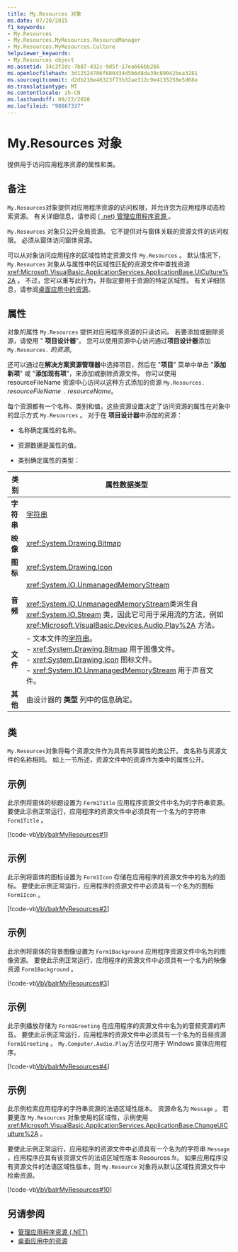 ```yaml
---
title: My.Resources 对象
ms.date: 07/20/2015
f1_keywords:
- My.Resources
- My.Resources.MyResources.ResourceManager
- My.Resources.MyResources.Culture
helpviewer_keywords:
- My.Resources object
ms.assetid: 34c3f2dc-7b87-432c-9d5f-17ea666bb266
ms.openlocfilehash: 3d12524706f680434d5b6d8da39c89042bea3281
ms.sourcegitcommit: d2db216e46323f73b32ae312c9e4135258e5d68e
ms.translationtype: MT
ms.contentlocale: zh-CN
ms.lasthandoff: 09/22/2020
ms.locfileid: "90867337"
---
```

# <a name="myresources-object"></a>My.Resources 对象

提供用于访问应用程序资源的属性和类。  
  
## <a name="remarks"></a>备注  

 `My.Resources`对象提供对应用程序资源的访问权限，并允许您为应用程序动态检索资源。 有关详细信息，请参阅 [ ( .net) 管理应用程序资源 ](/visualstudio/ide/managing-application-resources-dotnet)。  
  
 `My.Resources` 对象只公开全局资源。 它不提供对与窗体关联的资源文件的访问权限。 必须从窗体访问窗体资源。  
  
 可以从对象访问应用程序的区域性特定资源文件 `My.Resources` 。 默认情况下， `My.Resources` 对象从与属性中的区域性匹配的资源文件中查找资源 <xref:Microsoft.VisualBasic.ApplicationServices.ApplicationBase.UICulture%2A> 。 不过，您可以重写此行为，并指定要用于资源的特定区域性。 有关详细信息，请参阅[桌面应用中的资源](../../../framework/resources/index.md)。  
  
## <a name="properties"></a>属性  

 对象的属性 `My.Resources` 提供对应用程序资源的只读访问。 若要添加或删除资源，请使用 " **项目设计器**"。 您可以使用资源中心访问通过**项目设计器**添加 `My.Resources.` *的资源*。  
  
 还可以通过在**解决方案资源管理器**中选择项目，然后在 "**项目**" 菜单中单击 "**添加新项**" 或 "**添加现有项**"，来添加或删除资源文件。 你可以使用 resourceFileName 资源中心访问以这种方式添加的资源 `My.Resources.` *resourceFileName* `.` *resourceName*。  
  
 每个资源都有一个名称、类别和值，这些资源设置决定了访问资源的属性在对象中的显示方式 `My.Resources` 。 对于在 **项目设计器**中添加的资源：  
  
- 名称确定属性的名称。  
  
- 资源数据是属性的值。  
  
- 类别确定属性的类型：  
  
|类别|属性数据类型|  
|---|---|  
|**字符串**|[字符串](../data-types/string-data-type.md)|  
|**映像**|<xref:System.Drawing.Bitmap>|  
|**图标**|<xref:System.Drawing.Icon>|  
|**音频**|<xref:System.IO.UnmanagedMemoryStream><br /><br /> <xref:System.IO.UnmanagedMemoryStream>类派生自 <xref:System.IO.Stream> 类，因此它可用于采用流的方法，例如 <xref:Microsoft.VisualBasic.Devices.Audio.Play%2A> 方法。|  
|**文件**|-   文本文件的[字符串](../data-types/string-data-type.md)。<br />-   <xref:System.Drawing.Bitmap> 用于图像文件。<br />-   <xref:System.Drawing.Icon> 图标文件。<br />-   <xref:System.IO.UnmanagedMemoryStream> 用于声音文件。|  
|**其他**|由设计器的 **类型** 列中的信息确定。|  
  
## <a name="classes"></a>类  

 `My.Resources`对象将每个资源文件作为具有共享属性的类公开。 类名称与资源文件的名称相同。 如上一节所述，资源文件中的资源作为类中的属性公开。  
  
## <a name="example"></a>示例  

 此示例将窗体的标题设置为 `Form1Title` 应用程序资源文件中名为的字符串资源。 要使此示例正常运行，应用程序的资源文件中必须具有一个名为的字符串 `Form1Title` 。  
  
 [!code-vb[VbVbalrMyResources#1](~/samples/snippets/visualbasic/VS_Snippets_VBCSharp/VbVbalrMyResources/VB/Form1.vb#1)]  
  
## <a name="example"></a>示例  

 此示例将窗体的图标设置为 `Form1Icon` 存储在应用程序的资源文件中的名为的图标。 要使此示例正常运行，应用程序的资源文件中必须具有一个名为的图标 `Form1Icon` 。  
  
 [!code-vb[VbVbalrMyResources#2](~/samples/snippets/visualbasic/VS_Snippets_VBCSharp/VbVbalrMyResources/VB/Form1.vb#2)]  
  
## <a name="example"></a>示例  

 此示例将窗体的背景图像设置为 `Form1Background` 应用程序资源文件中名为的图像资源。 要使此示例正常运行，应用程序的资源文件中必须具有一个名为的映像资源 `Form1Background` 。  
  
 [!code-vb[VbVbalrMyResources#3](~/samples/snippets/visualbasic/VS_Snippets_VBCSharp/VbVbalrMyResources/VB/Form1.vb#3)]  
  
## <a name="example"></a>示例  

 此示例播放存储为 `Form1Greeting` 在应用程序的资源文件中名为的音频资源的声音。 要使此示例正常运行，应用程序的资源文件中必须具有一个名为的音频资源 `Form1Greeting` 。 `My.Computer.Audio.Play`方法仅可用于 Windows 窗体应用程序。  
  
 [!code-vb[VbVbalrMyResources#4](~/samples/snippets/visualbasic/VS_Snippets_VBCSharp/VbVbalrMyResources/VB/Form1.vb#4)]  
  
## <a name="example"></a>示例  

 此示例检索应用程序的字符串资源的法语区域性版本。 资源命名为 `Message` 。 若要更改 `My.Resources` 对象使用的区域性，示例使用 <xref:Microsoft.VisualBasic.ApplicationServices.ApplicationBase.ChangeUICulture%2A> 。  
  
 要使此示例正常运行，应用程序的资源文件中必须具有一个名为的字符串 `Message` ，应用程序应具有该资源文件的法语区域性版本 Resources.fr。 如果应用程序没有资源文件的法语区域性版本，则 `My.Resource` 对象将从默认区域性资源文件中检索资源。  
  
 [!code-vb[VbVbalrMyResources#10](~/samples/snippets/visualbasic/VS_Snippets_VBCSharp/VbVbalrMyResources/VB/Form1.vb#10)]  
  
## <a name="see-also"></a>另请参阅

- [管理应用程序资源 (.NET)](/visualstudio/ide/managing-application-resources-dotnet)
- [桌面应用中的资源](../../../framework/resources/index.md)
